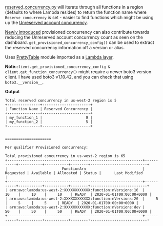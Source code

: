 [reserved_concurrency.py](reserved_concurrency.py) will iterate through all functions in a region (defaults to where Lambda resides) to return the function name where ```Reserve concurrency``` is set - easier to find functions which might be using up the [Unreserved account concurrency](https://aws.amazon.com/about-aws/whats-new/2017/11/set-concurrency-limits-on-individual-aws-lambda-functions/).

[Newly introduced](https://aws.amazon.com/about-aws/whats-new/2019/12/aws-lambda-announces-provisioned-concurrency/) provisioned concurrency can also contribute towards reducing the Unreserved account concurrency count as seen on the dashboard. ```get_provisioned_concurrency_config()``` can be used to extract the reserved concurrency information off a version or alias.

Uses [PrettyTable](https://pypi.org/project/PrettyTable/) module imported as a [Lambda layer](/lambda-layer/prettyTable.zip).

**Note**:```client.get_provisioned_concurrency_config & client.get_function_concurrency()``` might require a newer boto3 version client. I have used boto3 v1.10.42, and you can check that using ```boto3.__version__```.


**Output**

```
Total reserved concurrency in us-west-2 region is 5
+---------------+----------------------+
| Function Name | Reserved Concurrency |
+---------------+----------------------+
| my_function_1 |                    0 |
| my_function_2 |                    5 |
+---------------+----------------------+


=====================

Per qualifier Provisioned concurrency:

Total provisioned concurrency in us-west-2 region is 65
+--------------------------------------------------------------+-----------+-----------+-----------+--------+--------------------------+
|                         FunctionArn                          | Requested | Available | Allocated | Status |      Last Modified       |
+--------------------------------------------------------------+-----------+-----------+-----------+--------+--------------------------+
| arn:aws:lambda:us-west-2:XXXXXXXXXXXX:function:nVersions:10  |     10    |     10    |     10    | READY  | 2020-01-01T00:00:00+0000 |
| arn:aws:lambda:us-west-2:XXXXXXXXXXXX:function:nVersions:20  |     5     |     5     |     5     | READY  | 2020-01-01T00:00:00+0000 |
| arn:aws:lambda:us-west-2:XXXXXXXXXXXX:function:nVersions:dev |     50    |     50    |     50    | READY  | 2020-01-01T00:00:00+0000 |
+--------------------------------------------------------------+-----------+-----------+-----------+--------+--------------------------+
```
